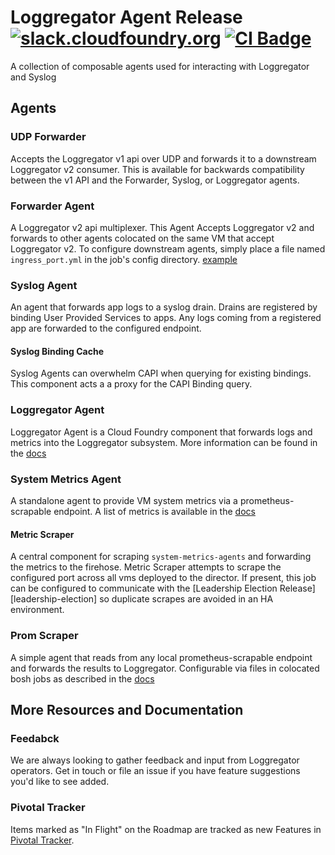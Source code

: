 Loggregator Agent Release
[![slack.cloudfoundry.org][slack-badge]][loggregator-slack]
[![CI Badge][ci-badge]][ci-pipeline]
===================================================
A collection of composable agents used for interacting with Loggregator and Syslog

## Agents

### UDP Forwarder
Accepts the Loggregator v1 api over UDP and forwards it to a downstream Loggregator v2 consumer. 
This is available for backwards compatibility between the v1 API and the Forwarder, Syslog, or Loggregator agents.

### Forwarder Agent
A Loggregator v2 api multiplexer. This Agent Accepts Loggregator v2 and forwards to other agents colocated on the same VM
that accept Loggregator v2. To configure downstream agents, simply place a file named `ingress_port.yml` in the job's config
directory. [example][ingress-port]

### Syslog Agent
An agent that forwards app logs to a syslog drain. Drains are registered by binding User Provided Services to apps. 
Any logs coming from a registered app are forwarded to the configured endpoint. 

#### Syslog Binding Cache
Syslog Agents can overwhelm CAPI when querying for existing bindings. This component acts a a proxy for the CAPI Binding
query.

### Loggregator Agent
Loggregator Agent is a Cloud Foundry component that forwards logs and metrics
into the Loggregator subsystem. More information can be found in the [docs][loggregator-agent]

### System Metrics Agent
A standalone agent to provide VM system metrics via a prometheus-scrapable endpoint. A list of metrics
is available in the [docs][system-metrics-agent]

#### Metric Scraper
A central component for scraping `system-metrics-agents` and forwarding the metrics to the firehose. Metric Scraper
attempts to scrape the configured port across all vms deployed to the director. If present, this job can be configured to
communicate with the [Leadership Election Release][leadership-election] so duplicate
scrapes are avoided in an HA environment.

### Prom Scraper
A simple agent that reads from any local prometheus-scrapable endpoint and forwards the results to Loggregator.
Configurable via files in colocated bosh jobs as described in the [docs][prom-scraper]

## More Resources and Documentation

### Feedabck

We are always looking to gather feedback and input
from Loggregator operators. Get in touch or file an issue if you have feature
suggestions you'd like to see added.

### Pivotal Tracker

Items marked as "In Flight" on the Roadmap are tracked as new Features in
[Pivotal Tracker][loggregator-tracker].


[slack-badge]:         https://slack.cloudfoundry.org/badge.svg
[loggregator-slack]:   https://cloudfoundry.slack.com/archives/loggregator
[ci-badge]:            https://loggregator.ci.cf-app.com/api/v1/pipelines/loggregator/jobs/loggregator-tests/badge
[ci-pipeline]:         https://loggregator.ci.cf-app.com/teams/main/pipelines/loggregator
[loggregator-tracker]: https://www.pivotaltracker.com/n/projects/993188
[leadersip-election]:  https://github.com/cloudfoundry/leadership-election-release
[ingress-port]:        https://github.com/cloudfoundry/loggregator-agent-release/blob/develop/jobs/loggr-syslog-agent/templates/ingress_port.yml.erb

[loggregator-agent]:    docs/loggregator-agent.md
[prom-scraper]:         docs/prom-scraper.md
[system-metrics-agent]: docs/system-metrics-agent.md
